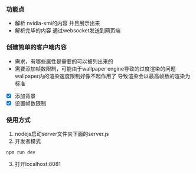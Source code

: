 ### 功能点
- 解析 nvidia-smi的内容 并且展示出来
- 解析完毕的内容 通过websocket发送到网页端

### 创建简单的客户端内容
- 需求，有哪些属性是需要的可以被列出来的
- 需要添加帧数限制，可能由于wallpaper engine导致的过度渲染的问题 wallpaper内的渲染速度限制好像不起作用了 导致渲染会以最高帧数的渲染为标准
- [x] 添加背景
- [x] 设置帧数限制

### 使用方式
1. nodejs启动server文件夹下面的server.js
2. 开发者模式
```
npm run dev
```
3. 打开localhost:8081 